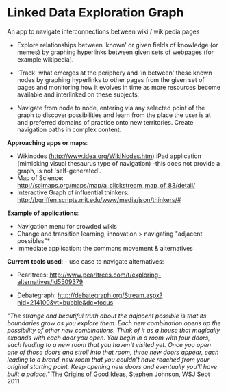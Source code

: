 Linked Data Exploration Graph
=============================

An app to navigate interconnections between wiki / wikipedia pages



* Explore relationships between 'known' or given fields of knowledge (or memes) by graphing hyperlinks between given sets of webpages (for example wikipedia).

* 'Track' what emerges at the periphery and 'in between' these known nodes by graphing hyperlinks to other pages from the given set of pages and monitoring how it evolves in time as more resources become available and interlinked on these subjects. 

* Navigate from node to node, entering via any selected point of the graph to discover possibilities and learn from the place the user is at and preferred domains of practice onto new territories. Create navigation paths in complex content.

**Approaching apps or maps**: 

* Wikinodes (http://www.idea.org/WikiNodes.htm) iPad application (mimicking visual thesaurus type of navigation) -this does not provide a graph, is not 'self-generated'.
* Map of Science: http://scimaps.org/maps/map/a_clickstream_map_of_83/detail/
* Interactive Graph of influential thinkers: http://bgriffen.scripts.mit.edu/www/media/json/thinkers/#

**Example of applications**:

* Navigation menu for crowded wikis
* Change and transition learning, innovation > navigating "adjacent possibles"*
* Immediate application: the commons movement & alternatives

**Current tools used**: - use case to navigate alternatives:

* Pearltrees: http://www.pearltrees.com/t/exploring-alternatives/id5509379

* Debategraph: http://debategraph.org/Stream.aspx?nid=214100&vt=bubble&dc=focus



*"The strange and beautiful truth about the adjacent possible is that its boundaries grow as you explore them. Each new combination opens up the possibility of other new combinations. Think of it as a house that magically expands with each door you open. You begin in a room with four doors, each leading to a new room that you haven't visited yet. Once you open one of those doors and stroll into that room, three new doors appear, each leading to a brand-new room that you couldn't have reached from your original starting point. Keep opening new doors and eventually you'll have built a palace."*
[The Origins of Good Ideas](http://online.wsj.com/article/SB10001424052748703989304575503730101860838.html#articleTabs%3Darticle), Stephen Johnson, WSJ Sept 2011

